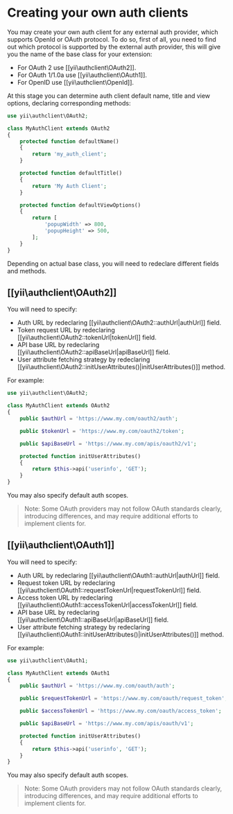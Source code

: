 Creating your own auth clients
==============================

You may create your own auth client for any external auth provider, which supports
OpenId or OAuth protocol. To do so, first of all, you need to find out which protocol is
supported by the external auth provider, this will give you the name of the base class
for your extension:

 - For OAuth 2 use [[yii\authclient\OAuth2]].
 - For OAuth 1/1.0a use [[yii\authclient\OAuth1]].
 - For OpenID use [[yii\authclient\OpenId]].

At this stage you can determine auth client default name, title and view options, declaring
corresponding methods:

```php
use yii\authclient\OAuth2;

class MyAuthClient extends OAuth2
{
    protected function defaultName()
    {
        return 'my_auth_client';
    }

    protected function defaultTitle()
    {
        return 'My Auth Client';
    }

    protected function defaultViewOptions()
    {
        return [
            'popupWidth' => 800,
            'popupHeight' => 500,
        ];
    }
}
```

Depending on actual base class, you will need to redeclare different fields and methods.

## [[yii\authclient\OAuth2]]

You will need to specify:

- Auth URL by redeclaring [[yii\authclient\OAuth2::authUrl|authUrl]] field.
- Token request URL by redeclaring [[yii\authclient\OAuth2::tokenUrl|tokenUrl]] field.
- API base URL by redeclaring [[yii\authclient\OAuth2::apiBaseUrl|apiBaseUrl]] field.
- User attribute fetching strategy by redeclaring [[yii\authclient\OAuth2::initUserAttributes()|initUserAttributes()]] 
method.

For example:

```php
use yii\authclient\OAuth2;

class MyAuthClient extends OAuth2
{
    public $authUrl = 'https://www.my.com/oauth2/auth';

    public $tokenUrl = 'https://www.my.com/oauth2/token';

    public $apiBaseUrl = 'https://www.my.com/apis/oauth2/v1';

    protected function initUserAttributes()
    {
        return $this->api('userinfo', 'GET');
    }
}
```

You may also specify default auth scopes.

> Note: Some OAuth providers may not follow OAuth standards clearly, introducing
  differences, and may require additional efforts to implement clients for.

## [[yii\authclient\OAuth1]]

You will need to specify:

- Auth URL by redeclaring [[yii\authclient\OAuth1::authUrl|authUrl]] field.
- Request token URL by redeclaring [[yii\authclient\OAuth1::requestTokenUrl|requestTokenUrl]] field.
- Access token URL by redeclaring [[yii\authclient\OAuth1::accessTokenUrl|accessTokenUrl]] field.
- API base URL by redeclaring [[yii\authclient\OAuth1::apiBaseUrl|apiBaseUrl]] field.
- User attribute fetching strategy by redeclaring [[yii\authclient\OAuth1::initUserAttributes()|initUserAttributes()]] 
method.

For example:

```php
use yii\authclient\OAuth1;

class MyAuthClient extends OAuth1
{
    public $authUrl = 'https://www.my.com/oauth/auth';

    public $requestTokenUrl = 'https://www.my.com/oauth/request_token';

    public $accessTokenUrl = 'https://www.my.com/oauth/access_token';

    public $apiBaseUrl = 'https://www.my.com/apis/oauth/v1';

    protected function initUserAttributes()
    {
        return $this->api('userinfo', 'GET');
    }
}
```

You may also specify default auth scopes.

> Note: Some OAuth providers may not follow OAuth standards clearly, introducing
  differences, and may require additional efforts to implement clients for.

